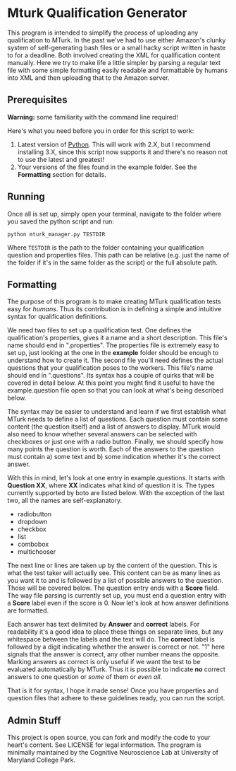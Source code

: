 Mturk Qualification Generator
==========================

This program is intended to simplify the process of uploading any qualification to MTurk. In the past we've had to use either Amazon's clunky system of self-generating bash files or a small hacky script written in haste to for a deadline. Both involved creating the XML for qualification content manually. Here we try to make life a little simpler by parsing a regular text file with some simple formatting easily readable and formattable by humans into XML and then uploading that to the Amazon server.


Prerequisites
----------------
**Warning:** some familiarity with the command line required!

Here's what you need before you in order for this script to work:

1. Latest version of [Python](https://www.python.org/download/). This will work with 2.X, but I recommend installing 3.X, since this
script now supports it and there's no reason not to use the latest and greatest!
4. Your versions of the files found in the example folder. See the **Formatting** section for details.


Running
--------
Once all is set up, simply open your terminal, navigate to the folder where you saved the python script and run:

``python mturk_manager.py TESTDIR``

Where ``TESTDIR`` is the path to the folder containing your qualification question and properties files. This path can be relative (e.g. just the name of the folder if it's in the same folder as the script) or the full absolute path.



Formatting
------------------------
The purpose of this program is to make creating MTurk qualification tests easy for *humans*. Thus its contribution is in defining a simple and intuitive syntax for qualification definitions.

We need two files to set up a qualification test. One defines the qualification's properties, gives it a name and a short description. This file's name should end in ".properties". The properties file is extremely easy to set up, just looking at the one in the **example** folder should be enough to understand how to create it.
The second file you'll need defines the actual questions that your qualification poses to the workers. This file's name should end in ".questions". Its syntax has a couple of quirks that will be covered in detail below. At this point you might find it useful to have the example.question file open so that you can look at what's being described below.

The syntax may be easier to understand and learn if we first establish what MTurk needs to define a list of questions. Each question must contain some content (the question itself) and a list of answers to display. MTurk would also need to know whether several answers can be selected with checkboxes or just one with a radio button. Finally, we should specify how many points the question is worth. Each of the answers to the question must contain a) some text and b) some indication whether it's the correct answer.

With this in mind, let's look at one entry in example.questions. It starts with **Question XX**, where **XX** indicates what kind of question it is. The types currently supported by boto are listed below. With the exception of the last two, all the names are self-explanatory.

- radiobutton
- dropdown
- checkbox
- list
- combobox
- multichooser

The next line or lines are taken up by the content of the question. This is what the test taker will actually see. This content can be as many lines as you want it to and is followed by a list of possible answers to the question. Those will be covered below. The question entry ends with a **Score** field. The way file parsing is currently set up, you must end a question entry with a **Score** label even if the score is 0. Now let's look at how answer definitions are formatted.

Each answer has text delimited by **Answer** and **correct** labels. For readability it's a good idea to place these things on separate lines, but any whitespace between the labels and the text will do. The **correct** label is followed by a digit indicating whether the answer is correct or not. "1" here signals that the answer is correct, any other number means the opposite. Marking answers as correct is only useful if we want the test to be evaluated automatically by MTurk. Thus it is possible to indicate **no** correct answers to one question or *some* of them or *even all*.

That is it for syntax, I hope it made sense!
Once you have properties and question files that adhere to these guidelines ready, you can run the script.


Admin Stuff
-----------
This project is open source, you can fork and modify the code to your heart's content. See LICENSE for legal information. The program is minimally maintained by the Cognitive Neuroscience Lab at University of Maryland College Park.
